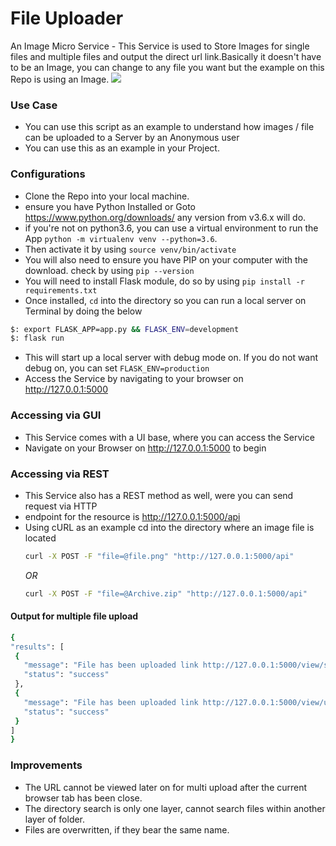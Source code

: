 # File Uploader
An Image Micro Service - This Service is used to Store Images for single files and multiple files and output the direct url link.Basically it doesn't have to be an Image, you can change to any file you want but the example on this Repo is using an Image.
![](https://raw.githubusercontent.com/princenyeche/image-uploader/master/images/uploader.png)

### Use Case
* You can use this script as an example to understand how images / file can be uploaded to a Server by an Anonymous user
* You can use this as an example in your Project.


### Configurations

* Clone the Repo into your local machine.
* ensure you have Python Installed or Goto https://www.python.org/downloads/ any version from v3.6.x will do.
* if you're not on python3.6, you can use a virtual environment to run the App `python -m virtualenv venv --python=3.6`.
* Then activate it by using `source venv/bin/activate`
* You will also need to ensure you have PIP on your computer with the download. check by using `pip --version`
* You will need to install Flask module, do so by using `pip install -r requirements.txt`
* Once installed, `cd` into the directory so you can run a local server on Terminal by doing the below
```bash
$: export FLASK_APP=app.py && FLASK_ENV=development 
$: flask run
```
* This will start up a local server with debug mode on. If you do not want debug on, you can set `FLASK_ENV=production`
* Access the Service by navigating to your browser on http://127.0.0.1:5000

### Accessing via GUI 

* This Service comes with a UI base, where you can access the Service
* Navigate on your Browser on http://127.0.0.1:5000 to begin

### Accessing via REST 

* This Service also has a REST method as well, were you can send request via HTTP
* endpoint for the resource is http://127.0.0.1:5000/api
* Using cURL as an example cd into the directory where an image file is located
    ```bash
    curl -X POST -F "file=@file.png" "http://127.0.0.1:5000/api"
    ```
  *OR*
    ```bash
    curl -X POST -F "file=@Archive.zip" "http://127.0.0.1:5000/api"
    ```
#### Output for multiple file upload
   ```bash
   {
  "results": [
    {
      "message": "File has been uploaded link http://127.0.0.1:5000/view/script_field1.png", 
      "status": "success"
    }, 
    {
      "message": "File has been uploaded link http://127.0.0.1:5000/view/updatesql.png", 
      "status": "success"
    }
  ]
  }
   ```

### Improvements ###

* The URL cannot be viewed later on for multi upload after the current browser tab has been close.
* The directory search is only one layer, cannot search files within another layer of folder.
* Files are overwritten, if they bear the same name.
